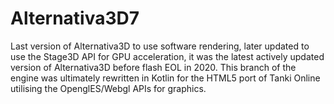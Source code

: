 # Alternativa3D7
Last version of Alternativa3D to use software rendering, later updated to use the Stage3D API for GPU acceleration, it was the latest actively updated version of Alternativa3D before flash EOL in 2020. This branch of the engine was ultimately rewritten in Kotlin for the HTML5 port of Tanki Online utilising the OpenglES/Webgl APIs for graphics.